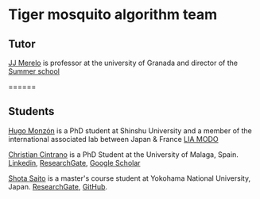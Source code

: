 # Tiger mosquito algorithm team


## Tutor

[JJ Merelo](https://github.com/JJ) is professor at the university of Granada and director of the [Summer school](https://sigevo-summer-school-2018.github.io)


======
## Students

[Hugo Monzón](https://github.com/hmonzon) is a PhD student at Shinshu University and a member of the international associated lab between Japan & France [LIA MODO](https://sites.google.com/view/lia-modo/)

[Christian Cintrano](http://christiancintrano.com) is a PhD Student at the University of Malaga, Spain. [Linkedin](https://linkedin.com/in/christiancintrano), [ResearchGate](https://www.researchgate.net/profile/Christian_Cintrano), [Google Scholar](scholar.google.es/citations?user=uiC1edgAAAAJ&hl=en)

[Shota Saito](http://satuma-portfolio.xyz) is a master's course student at Yokohama National University, Japan. [ResearchGate](https://www.researchgate.net/profile/Shota_Saito5), [GitHub](https://github.com/satuma777).

